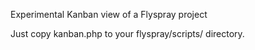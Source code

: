 Experimental Kanban view of a Flyspray project

Just copy kanban.php to your flyspray/scripts/ directory.
